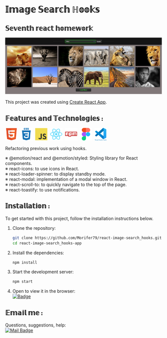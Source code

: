 # 𝕀𝕞𝕒𝕘𝕖 𝕊𝕖𝕒𝕣𝕔𝕙 ℍ𝕠𝕠𝕜𝕤  
## 𝕊𝕖𝕧𝕖𝕟𝕥𝕙 𝕣𝕖𝕒𝕔𝕥 𝕙𝕠𝕞𝕖𝕨𝕠𝕣𝕜  

![Image Search](./src/preview-image.jpg)  

This project was created using [Create React App](https://github.com/facebook/create-react-app).  

## 𝔽𝕖𝕒𝕥𝕦𝕣𝕖𝕤 𝕒𝕟𝕕 𝕋𝕖𝕔𝕙𝕟𝕠𝕝𝕠𝕘𝕚𝕖𝕤 ᎓  

<img src="https://github.com/devicons/devicon/blob/master/icons/html5/html5-original.svg" title="HTML5" alt="HTML" width="40" height="40"/></a>&nbsp;
  <img src="https://github.com/devicons/devicon/blob/master/icons/css3/css3-plain-wordmark.svg"  title="CSS3" alt="CSS" width="40" height="40"/>&nbsp;
  <img src="https://github.com/devicons/devicon/blob/master/icons/javascript/javascript-original.svg" title="JavaScript" alt="JavaScript" width="40" height="40"/>&nbsp;
  <img src="https://github.com/devicons/devicon/blob/master/icons/react/react-original.svg" title="React" alt="React" width="40" height="40"/>&nbsp;
  <img src="https://github.com/devicons/devicon/blob/master/icons/npm/npm-original-wordmark.svg" title="npm" alt="npm" width="40" height="40"/>&nbsp;
  <img src="https://github.com/devicons/devicon/blob/master/icons/figma/figma-original.svg" title="Figma" alt="Figma" width="40" height="40"/>&nbsp;
  <img src="https://github.com/devicons/devicon/blob/master/icons/vscode/vscode-original-wordmark.svg" title="VSCode" alt="VSCode" width="40" height="40"/>&nbsp;  

  Refactoring previous work using hooks.      
  
※ @emotion/react and @emotion/styled: Styling library for React components.  
※ react-icons: to use icons in React.  
※ react-loader-spinner: to display standby mode.    
※ react-modal: implementation of a modal window in React.    
※ react-scroll-to: to quickly navigate to the top of the page.    
※ react-toastify: to use notifications.    

## 𝕀𝕟𝕤𝕥𝕒𝕝𝕝𝕒𝕥𝕚𝕠𝕟 ᎓  

To get started with this project, follow the installation instructions below.

1. Clone the repository:
   ```bash
   git clone https://github.com/Morifer79/react-image-search_hooks.git
   cd react-image-search_hooks-app
   ```
2. Install the dependencies:
   ```bash
   npm install
   ```
3. Start the development server:
   ```bash
   npm start
   ```
4. Open to view it in the browser:  
<a href="https://morifer79.github.io/react-image-search_hooks//"><img src="https://badgen.net/badge/🌎 www:/Image Search Hooks/yellow?icon=browser" alt="Badge"/></a>

## 𝔼𝕞𝕒𝕚𝕝 𝕞𝕖 ᎓  
Questions, suggestions, help:  
<a href="mailto:cyber-morifer@proton.me"><img src="https://badgen.net/badge/📧 email:/cyber-morifer@proton.me/yellow?icon=email" alt="Mail Badge"/></a>
   

